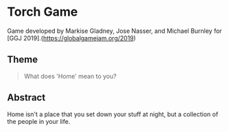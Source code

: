 # Torch Game

Game developed by Markise Gladney, Jose Nasser, and Michael Burnley for [GGJ 2019].(https://globalgamejam.org/2019)

## Theme

> What does 'Home' mean to you?

## Abstract

Home isn't a place that you set down your stuff at night, but a collection of the people in your life.